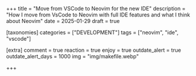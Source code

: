 +++
title = "Move from VSCode to Neovim for the new IDE"
description = "How I move from VsCode to Neovim with full IDE features and what I think about Neovim"
date = 2025-01-29
draft = true

[taxonomies]
categories = ["DEVELOPMENT"]
tags = ["neovim", "ide", "vscode"]

[extra]
comment = true
reaction = true
enjoy = true
outdate_alert = true
outdate_alert_days = 1000
img = "img/makefile.webp"

+++
